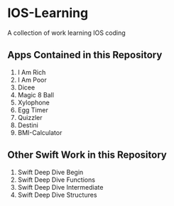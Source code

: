 # IOS-Learning
A collection of work learning IOS coding


## **Apps Contained in this Repository** 
  1. I Am Rich
  2. I Am Poor
  3. Dicee
  4. Magic 8 Ball
  5. Xylophone
  6. Egg Timer
  7. Quizzler
  8. Destini
  9. BMI-Calculator
  
  
## **Other Swift Work in this Repository**
  1. Swift Deep Dive Begin
  2. Swift Deep Dive Functions
  3. Swift Deep Dive Intermediate
  4. Swift Deep Dive Structures
